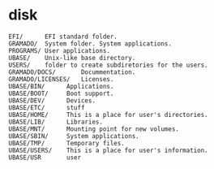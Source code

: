 # disk

	EFI/      EFI standard folder.
	GRAMADO/  System folder. System applications.
	PROGRAMS/ User applications.
	UBASE/    Unix-like base directory.
	USERS/    folder to create subdiretories for the users.
	GRAMADO/DOCS/       Docummentation.
	GRAMADO/LICENSES/   Licenses.
	UBASE/BIN/      Applications.
	UBASE/BOOT/     Boot support.
	UBASE/DEV/      Devices.
	UBASE/ETC/      stuff
	UBASE/HOME/     This is a place for user's directories.
	UBASE/LIB/      Libraries.
	UBASE/MNT/      Mounting point for new volumes.
	UBASE/SBIN/     System applications.
	UBASE/TMP/      Temporary files.
	UBASE/USERS/    This is a place for user's information.
	UBASE/USR       user

